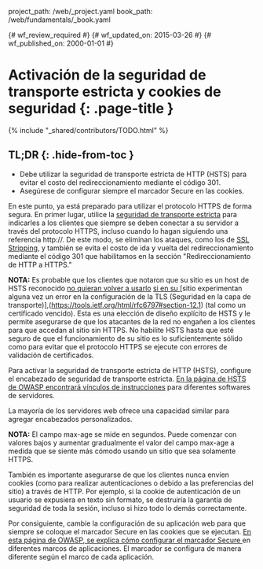 project_path: /web/_project.yaml
book_path: /web/fundamentals/_book.yaml

{# wf_review_required #}
{# wf_updated_on: 2015-03-26 #}
{# wf_published_on: 2000-01-01 #}

# Activación de la seguridad de transporte estricta y cookies de seguridad {: .page-title }

{% include "_shared/contributors/TODO.html" %}



## TL;DR {: .hide-from-toc }
- Debe utilizar la seguridad de transporte estricta de HTTP (HSTS) para evitar el costo del redireccionamiento mediante el código 301.
- Asegúrese de configurar siempre el marcador Secure en las cookies.



En este punto, ya está preparado para utilizar el protocolo HTTPS de forma segura. En primer lugar, utilice la [seguridad
de transporte
estricta](https://en.wikipedia.org/wiki/HTTP_Strict_Transport_Security) para indicarles
a los clientes que siempre se deben conectar a su servidor a través del protocolo HTTPS, incluso cuando
lo hagan siguiendo una referencia http://. De este modo, se eliminan los ataques, como los de [SSL
Stripping](http://www.thoughtcrime.org/software/sslstrip/), y también se evita el costo
de ida y vuelta del redireccionamiento mediante el código 301 que habilitamos en la sección "Redireccionamiento de HTTP a HTTPS."

**NOTA:** Es probable que los clientes que notaron que su sitio es un host de HSTS reconocido 
 [no quieran volver a usarlo](https://tools.ietf.org/html/rfc6797#section-12.1) [si en su
](https://tools.ietf.org/html/rfc6797#section-12.1)[sitio experimentan  alguna vez un error en
la configuración de la TLS (Seguridad en la capa de transporte)],(https://tools.ietf.org/html/rfc6797#section-12.1) (tal como
un certificado vencido). Esta es una elección de diseño explícito de HSTS y le
permite asegurarse de que los atacantes de la red no engañen a los clientes para que accedan al
sitio sin HTTPS. No habilite HSTS hasta que esté seguro de que el funcionamiento de su sitio
es lo suficientemente sólido como para evitar que el protocolo HTTPS se ejecute con
errores de validación de certificados.

Para activar la seguridad de transporte estricta de HTTP (HSTS), configure el encabezado de
seguridad de transporte estricta. [En la página de HSTS de OWASP encontrará vínculos de
instrucciones](https://www.owasp.org/index.php/HTTP_Strict_Transport_Security)
para diferentes softwares de servidores.

La mayoría de los servidores web ofrece una capacidad similar para agregar encabezados personalizados.

**NOTA:** El campo max-age se mide en segundos. Puede comenzar con valores bajos y
aumentar gradualmente el valor del campo max-age a medida que se siente más cómodo usando un sitio que sea solamente
HTTPS.

También es importante asegurarse de que los clientes nunca envíen cookies (como para
realizar autenticaciones o debido a las preferencias del sitio) a través de HTTP. Por ejemplo, si la cookie de autenticación de un usuario
se expusiera en texto sin formato, se destruiría la garantía de seguridad
de toda la sesión, incluso si hizo todo lo demás
correctamente.

Por consiguiente, cambie la configuración de su aplicación web para que siempre se coloque el marcador Secure en las cookies
que se ejecutan. [En esta página de OWASP, se explica cómo configurar el marcador Secure
](https://www.owasp.org/index.php/SecureFlag) en diferentes marcos de
aplicaciones. El marcador se configura de manera diferente según el marco de cada aplicación.

